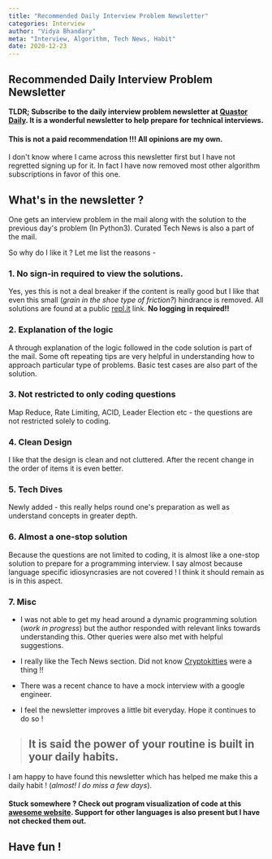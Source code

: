 ```yaml
---
title: "Recommended Daily Interview Problem Newsletter"
categories: Interview 
author: "Vidya Bhandary"
meta: "Interview, Algorithm, Tech News, Habit"
date: 2020-12-23
---
```


## Recommended Daily Interview Problem Newsletter


**TLDR; 
Subscribe to the daily interview problem newsletter at [Quastor Daily](https://quastor.substack.com/subscribe). It is a wonderful newsletter to help prepare for technical interviews.** 


#### This is not a paid recommendation !!! All opinions are my own.


I don't know where I came across this newsletter first but I have not regretted signing up for it. In fact I have now removed most other algorithm subscriptions in favor of this one.

## What's in the newsletter ?

One gets an interview problem in the mail along with the solution to the previous day's problem (In Python3). Curated Tech News is also a part of the mail.

So why do I like it ? Let me list the reasons -

### 1. No sign-in required to view the solutions.

Yes, yes this is not a deal breaker if the content is really good but I like that even this small (*grain in the shoe type of friction?*) hindrance is removed. All solutions are found at a public [repl.it](https://repl.it/@quastortech/) link.  **No logging in required!!**

### 2. Explanation of the logic

A through explanation of the logic followed in the code solution is part of the mail. Some oft repeating tips are very helpful in understanding how to approach particular type of problems. Basic test cases are also part of the solution.

### 3. Not restricted to only coding questions

Map Reduce, Rate Limiting, ACID, Leader Election etc - the questions are not restricted solely to coding.

### 4. Clean Design

I like that the design is clean and not cluttered. After the recent change in the order of items it is even better. 

### 5. Tech Dives

Newly added - this really helps round one's preparation as well as understand concepts in greater depth.

### 6. Almost a one-stop solution

Because the questions are not limited to coding, it is almost like a one-stop solution to prepare for a programming interview. I say almost because language specific idiosyncrasies are not covered ! I think it should remain as is in this aspect.

### 7. Misc

-  I was not able to get my head around a dynamic programming solution (*work in progress*) but the author responded with relevant links towards understanding this. Other queries were also met with helpful suggestions.

- I really like the Tech News section. Did not know [Cryptokitties](https://quastor.substack.com/p/-cryptokitties) were a thing !!

- There was a recent chance to have a mock interview with a google engineer.

- I feel the newsletter improves a little bit everyday. Hope it continues to do so !

 
> ## It is said the power of your routine is built in your daily habits. 


I am happy to have found this newsletter which has helped me make this a daily habit ! (*almost! I do miss a few days*).

#### Stuck somewhere ? Check out **program visualization** of code at this [awesome website](http://www.pythontutor.com/visualize.html#mode=edit). Support for other languages is also present but I have not checked them out.

## Have fun !


